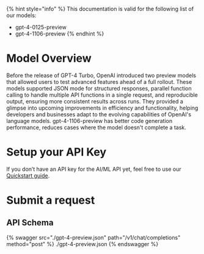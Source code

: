 [#references:start]: <> ({ "template": "openapi" })
{% hint style="info" %}
This documentation is valid for the following list of our models:
* gpt-4-0125-preview
* gpt-4-1106-preview
{% endhint %}

# Model Overview
Before the release of GPT-4 Turbo, OpenAI introduced two preview models that allowed users to test advanced features ahead of a full rollout. These models supported JSON mode for structured responses, parallel function calling to handle multiple API functions in a single request, and reproducible output, ensuring more consistent results across runs. They provided a glimpse into upcoming improvements in efficiency and functionality, helping developers and businesses adapt to the evolving capabilities of OpenAI&#x27;s language models.
gpt-4-1106-preview has better code generation performance, reduces cases where the model doesn&#x27;t complete a task.

# Setup your API Key
If you don’t have an API key for the AI/ML API yet, feel free to use our [Quickstart guide](https://docs.aimlapi.com/quickstart/setting-up).

# Submit a request
## API Schema
{% swagger src="./gpt-4-preview.json" path="/v1/chat/completions" method="post" %}
./gpt-4-preview.json
{% endswagger %}

[#references:end]: <> ({})